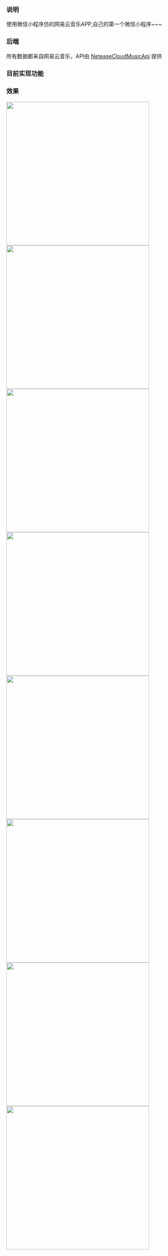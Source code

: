### 说明
使用微信小程序仿的网易云音乐APP,自己的第一个微信小程序~~~


### 后端
所有数据都来自网易云音乐，API由 [NeteaseCloudMusicApi](https://github.com/Binaryify/NeteaseCloudMusicApi) 提供


### 目前实现功能


### 效果
<image width="375" src="https://github.com/SherryMua/wx-music/blob/master/screen/WechatIMG47.jpeg"/>
<image width="375" src="https://github.com/SherryMua/wx-music/blob/master/screen/WechatIMG48.jpeg"/>
<image width="375" src="https://github.com/SherryMua/wx-music/blob/master/screen/WechatIMG49.jpeg"/>
<image width="375" src="https://github.com/SherryMua/wx-music/blob/master/screen/WechatIMG50.jpeg"/>
<image width="375" src="https://github.com/SherryMua/wx-music/blob/master/screen/WechatIMG51.jpeg"/>
<image width="375" src="https://github.com/SherryMua/wx-music/blob/master/screen/WechatIMG52.jpeg"/>
<image width="375" src="https://github.com/SherryMua/wx-music/blob/master/screen/WechatIMG53.jpeg"/>
<image width="375" src="https://github.com/SherryMua/wx-music/blob/master/screen/WechatIMG54.jpeg"/>
